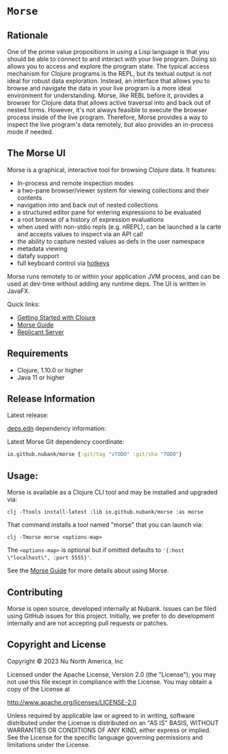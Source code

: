 # `Morse`

## Rationale

One of the prime value propositions in using a Lisp language is that you should be able to connect to and interact with your live program. Doing so allows you to access and explore the program state. The typical access mechanism for Clojure programs is the REPL, but its textual output is not ideal for robust data exploration. Instead, an interface that allows you to browse and navigate the data in your live program is a more ideal environment for understanding. Morse, like REBL before it, provides a browser for Clojure data that allows active traversal into and back out of nested forms. However, it's not always feasible to execute the browser process inside of the live program. Therefore, Morse provides a way to inspect the live program's data remotely, but also provides an in-process mode if needed.

## The Morse UI

Morse is a graphical, interactive tool for browsing Clojure data. It features:

* In-process and remote inspection modes
* a two-pane browser/viewer system for viewing collections and their contents
* navigation into and back out of nested collections
* a structured editor pane for entering expressions to be evaluated
* a root browse of a history of expression evaluations
* when used with non-stdio repls (e.g. nREPL), can be launched a la carte and accepts values to inspect via an API call
* the ability to capture nested values as defs in the user namespace
* metadata viewing
* datafy support
* full keyboard control via [hotkeys](https://www.clojure.org/guides/morse#keybindings)

Morse runs remotely to or within your application JVM process, and can be used at dev-time without adding any runtime deps. The UI is written in JavaFX.

Quick links:

* [Getting Started with Clojure](https://clojure.org/guides/getting_started)
* [Morse Guide](https://clojure.org/guides/morse)
* [Replicant Server](https://github.com/clojure/data.alpha.replicant-server)

## Requirements

* Clojure, 1.10.0 or higher
* Java 11 or higher

## Release Information

Latest release:

[deps.edn](https://clojure.org/reference/deps_and_cli) dependency information:

Latest Morse Git dependency coordinate:

```clojure
io.github.nubank/morse {:git/tag "vTODO" :git/sha "TODO"}
``` 

## Usage:

Morse is available as a Clojure CLI tool and may be installed and upgraded via:

    clj -Ttools install-latest :lib io.github.nubank/morse :as morse

That command installs a tool named "morse" that you can launch via:

    clj -Tmorse morse <options-map>

The `<options-map>` is optional but if omitted defaults to `'{:host \"localhost\", :port 5555}'`.

See the [Morse Guide](https://clojure.org/guides/morse#usage) for more details about using Morse.

## Contributing

Morse is open source, developed internally at Nubank. Issues can be filed using GitHub issues for this project. Initially, we prefer to do development internally and are not accepting pull requests or patches.

## Copyright and License

Copyright © 2023 Nu North America, Inc

Licensed under the Apache License, Version 2.0 (the "License"); you may not use this file except in compliance with the License. You may obtain a copy of the License at

http://www.apache.org/licenses/LICENSE-2.0

Unless required by applicable law or agreed to in writing, software distributed under the License is distributed on an "AS IS" BASIS, WITHOUT WARRANTIES OR CONDITIONS OF ANY KIND, either express or implied. See the License for the specific language governing permissions and limitations under the License.

